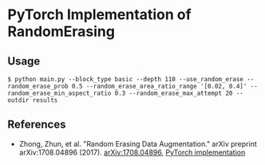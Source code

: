 # PyTorch Implementation of RandomErasing

## Usage

```
$ python main.py --block_type basic --depth 110 --use_random_erase --random_erase_prob 0.5 --random_erase_area_ratio_range '[0.02, 0.4]' --random_erase_min_aspect_ratio 0.3 --random_erase_max_attempt 20 --outdir results
```

## References

* Zhong, Zhun, et al. "Random Erasing Data Augmentation." arXiv preprint arXiv:1708.04896 (2017). [arXiv:1708.04896]( https://arxiv.org/abs/1708.04896 ), [PyTorch implementation]( https://github.com/zhunzhong07/Random-Erasing )



